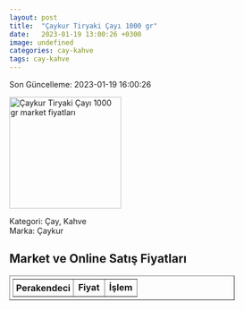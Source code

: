 ```yaml
---
layout: post
title:  "Çaykur Tiryaki Çayı 1000 gr"
date:   2023-01-19 13:00:26 +0300
image: undefined
categories: cay-kahve
tags: cay-kahve
---
```


Son Güncelleme: 2023-01-19 16:00:26

<img src="undefined" width="200" alt="Çaykur Tiryaki Çayı 1000 gr market fiyatları" />

Kategori: Çay, Kahve
<br />
Marka: Çaykur

<h2>Market ve Online Satış Fiyatları</h2>

<table border="1" style="padding: 5px;width:80%;">
  <tr>
    <td style="padding: 5px;"><strong>Perakendeci</strong></td>
    <td><strong>Fiyat</strong></td>
    <td><strong>İşlem</strong></td>
  </tr>
  
</table>
